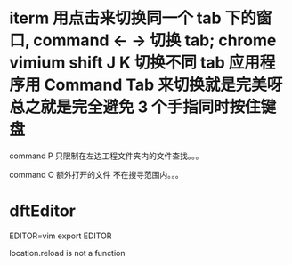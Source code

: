# iterm 用点击来切换同一个 tab 下的窗口, command <- -> 切换 tab; chrome vimium shift J K 切换不同 tab 应用程序用 Command Tab 来切换就是完美呀 总之就是完全避免 3 个手指同时按住键盘

command P 只限制在左边工程文件夹内的文件查找。。。

command O 额外打开的文件 不在搜寻范围内。。。

# dftEditor

EDITOR=vim
export EDITOR

location.reload is not a function

